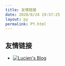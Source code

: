 ```yaml
---
title: 友情链接
date: 2020/8/24 19:57:25
layout: py
permalink: PY.html
---
```


## 友情链接

- [![Lucien's Blog](https://shop.io.mi-img.com/app/shop/img?id=shop_c66c3d36377bed5acb4f3058a3f73c93.jpeg)](https://blog.lucien.ink/ "Lucien's Blog")
